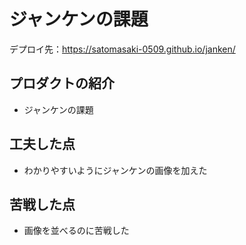 # ジャンケンの課題

デプロイ先：https://satomasaki-0509.github.io/janken/

## プロダクトの紹介
- ジャンケンの課題

## 工夫した点
- わかりやすいようにジャンケンの画像を加えた

## 苦戦した点
- 画像を並べるのに苦戦した
